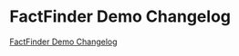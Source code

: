 # FactFinder Demo Changelog

[FactFinder Demo Changelog](https://github.com/spryker-eco/FactFinderDemo/releases)
